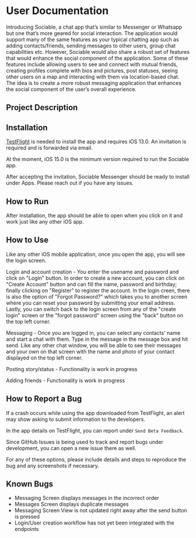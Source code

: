 # User Documentation
Introducing Sociable, a chat app that’s similar to Messenger or Whatsapp but one that’s more geared for social interaction. The application would support many of the same features as your typical chatting app such as adding contacts/friends, sending messages to other users, group chat capabilities etc. However, Sociable would also share a robust set of features that would enhance the social component of the application. Some of these features include allowing users to see and connect with mutual friends, creating profiles complete with bios and pictures, post statuses, seeing other users on a map and interacting with them via location-based chat. The idea is to create a more robust messaging application that enhances the social component of the user’s overall experience.

## Project Description

## Installation
[TestFlight](https://apps.apple.com/us/app/testflight/id899247664) is needed to install the app and requires iOS 13.0. 
An invitation is required and is forwarded via email.

At the moment, iOS 15.0 is the minimum version required to run the Sociable app. 

After accepting the invitation, Sociable Messenger should be ready to install under Apps. Please reach out if you have any issues.

## How to Run
After installation, the app should be able to open when you click on it and work just like any other iOS app. 

## How to Use
Like any other iOS mobile application, once you open the app, you will see the login screen. 

Login and account creation - You enter the usename and password and click on "Login" button. In order to create a new account, you can click on "Create Account" button and can fill the name, password and birthday; finally clicking on "Register" to register the account. In the login creen, there is also the option of "Forgot Password?" which takes you to another screen where you can reset your password by submitting your email address. Lastly, you can switch back to the login screen from any of the "create login" screen or the "forgot password" screen using the "back" button on the top left corner. 

Messaging - Once you are logged in, you can select any contacts' name and start a chat with them. Type in the message in the message box and hit send. Like any other chat window, you will be able to see their messages and your own on that screen with the name and photo of your contact displayed on the top left corner.

Posting story/status - Functionality is work in progress

Adding friends - Functionality is work in progress

## How to Report a Bug

If a crash occurs while using the app downloaded from TestFlight, an alert may show asking to submit information to the developers.

In the app details on TestFlight, you can report under `Send Beta Feedback`.

Since GitHub Issues is being used to track and report bugs under development, you can open a new issue there as well.

For any of these options, please include details and steps to reproduce the bug and any screenshots if necessary.

## Known Bugs

- Messaging Screen displays messages in the incorrect order 
- Messages Screen displays duplicate messages 
- Messaging Screen View is not updated right away after the send button is pressed 
- Login/User creation workflow has not yet been integrated with the endpoints
